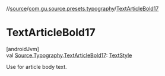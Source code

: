 //[source](../../index.md)/[com.gu.source.presets.typography](index.md)/[TextArticleBold17](-text-article-bold17.md)

# TextArticleBold17

[androidJvm]\
val [Source.Typography](../com.gu.source/-source/-typography/index.md).[TextArticleBold17](-text-article-bold17.md): [TextStyle](https://developer.android.com/reference/kotlin/androidx/compose/ui/text/TextStyle.html)

Use for article body text.
